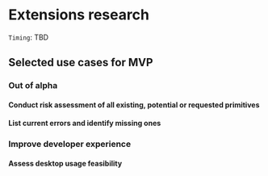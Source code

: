 # Extensions research

`Timing`: TBD

## Selected use cases for MVP

### Out of alpha

#### Conduct risk assessment of all existing, potential or requested primitives

#### List current errors and identify missing ones

### Improve developer experience

#### Assess desktop usage feasibility

